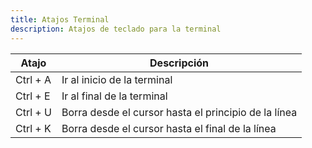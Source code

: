 ```yaml
--- 
title: Atajos Terminal
description: Atajos de teclado para la terminal
---
```


<table>
  <thead>
    <tr>
      <th>Atajo</th>
      <th>Descripción</th>
    </tr>
  </thead>
	<tbody>
		<tr>
		  <td>Ctrl + A</td>
		  <td>Ir al inicio de la terminal</td>
		</tr>
		<tr>
		  <td>Ctrl + E</td>
		  <td>Ir al final de la terminal</td>
		</tr>
		<tr>
		  <td>Ctrl + U</td>
			<td>Borra desde el cursor hasta el principio de la línea</td>
		</tr>
		<tr>
		  <td>Ctrl + K</td>
			<td>Borra desde el cursor hasta el final de la línea</td>
		</tr>
	</tbody>
</table>


